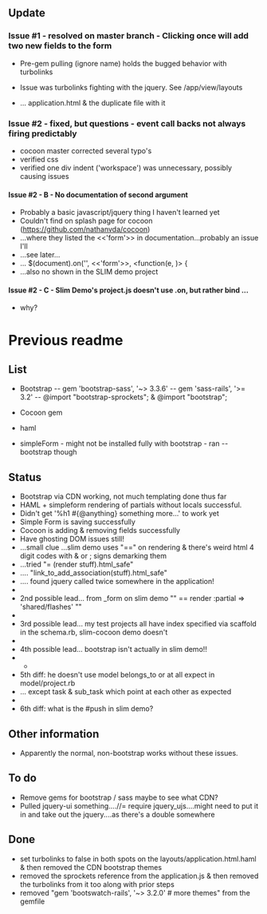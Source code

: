 ## Update

### Issue #1 - resolved on master branch - Clicking once will add two new fields to the form

- Pre-gem pulling (ignore name) holds the bugged behavior with turbolinks

- Issue was turbolinks fighting with the jquery.  See /app/view/layouts 
- ... application.html & the duplicate file with it

### Issue #2 - fixed, but questions - event call backs not always firing predictably

- cocoon master corrected several typo's
- verified css
- verified one div indent ('workspace') was unnecessary, possibly causing issues
 
#### Issue #2 - B - No documentation of second argument 

- Probably a basic javascript/jquery thing I haven't learned yet
- Couldn't find on splash page for cocoon (https://github.com/nathanvda/cocoon)
- ...where they listed the <<'form'>> in documentation...probably an issue I'll 
- ...see later...
- ...  $(document).on('<hook>', <<'form'>>, <function(e, <something>)> {
- ...also no shown in the SLIM demo project

#### Issue #2 - C - Slim Demo's project.js doesn't use .on, but rather bind ...

- why?



# Previous readme

## List

- Bootstrap
-- gem 'bootstrap-sass', '~> 3.3.6'
-- gem 'sass-rails', '>= 3.2'
-- @import "bootstrap-sprockets"; & @import "bootstrap";

- Cocoon gem

- haml
- simpleForm - might not be installed fully with bootstrap - ran --bootstrap though

## Status

- Bootstrap via CDN working, not much templating done thus far
- HAML + simpleform rendering of partials without locals successful.
- Didn't get '%h1 #{@anything} something more...' to work yet
- Simple Form is saving successfully
- Cocoon is adding & removing fields successfully
- Have ghosting DOM issues still!
- ...small clue ...slim demo uses "==" on rendering & there's weird html 4 digit codes with & or ; signs demarking them
- ...tried "= (render stuff).html_safe" 
- .... "link_to_add_association(stuff).html_safe"
- .... found jquery called twice somewhere in the application!
- 
- 2nd possible lead... from _form on slim demo "" == render :partial => 'shared/flashes' ""
- 
- 3rd possible lead... my test projects all have index specified via scaffold in the schema.rb, slim-cocoon demo doesn't
- 
- 4th possible lead... bootstrap isn't actually in slim demo!!
- -
- 5th diff:  he doesn't use model belongs_to or at all expect in model/project.rb
-   ... except task & sub_task which point at each other as expected
-   
- 6th diff:  what is the #push in slim demo?

## Other information

- Apparently the normal, non-bootstrap works without these issues.



## To do

- Remove gems for bootstrap / sass maybe to see what CDN?
- Pulled jquery-ui something....//= require jquery_ujs....might need to put it in and take out the jquery....as there's a double somewhere

## Done

- set turbolinks to false in both spots on the layouts/application.html.haml & then removed the CDN bootstrap themes
- removed the sprockets reference from the application.js & then removed the turbolinks from it too along with prior steps
- removed "gem 'bootswatch-rails', '~> 3.2.0' # more themes" from the gemfile